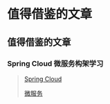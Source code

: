 # 值得借鉴的文章

## 值得借鉴的文章
### Spring Cloud 微服务构架学习
> [Spring Cloud](https://www.cnblogs.com/edisonchou/p/java_spring_cloud_foundation_sample_list.html)
>
> [微服务](https://mp.weixin.qq.com/s/fzk-kENu0I22P3F2Vu7KBA)
